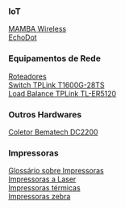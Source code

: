 ### IoT
[MAMBA Wireless](IoT/Mouses/MAMBA_Wireless.md)</br>
[EchoDot](IoT/EchoDot/ALEXA_EchoDot.md)</br>

### Equipamentos de Rede
[Roteadores](Network_equips/Routers/routers-list.md)</br>
[Switch TPLink T1600G-28TS](Network_equips/T1600G-28TS/notas.md)</br>
[Load Balance TPLink TL-ER5120](Network_equips/TL-ER5120/notas.md)</br>


### Outros Hardwares
[Coletor Bematech DC2200](Miscellaneous/Bematech_DC-2200/notas-DC2200.md)</br>

### Impressoras
[Glossário sobre Impressoras](Printers/glossary.md)</br>
[Impressoras a Laser]()</br>
[Impressoras térmicas]()</br>
[Impressoras zebra]()</br>
